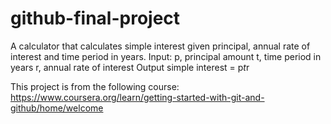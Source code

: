 # github-final-project

A calculator that calculates simple interest given principal, annual rate of interest and time period in years.
Input:
   p, principal amount
   t, time period in years
   r, annual rate of interest
Output
   simple interest = p*t*r


This project is from the following course: https://www.coursera.org/learn/getting-started-with-git-and-github/home/welcome
